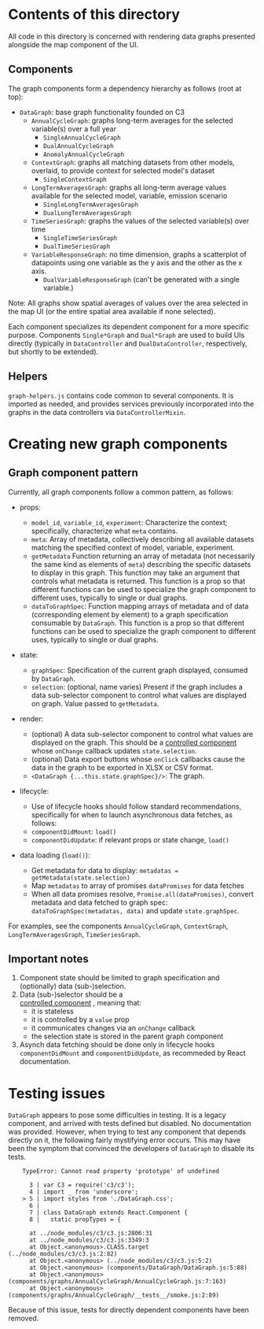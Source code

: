 # Contents of this directory
 
All code in this directory is concerned with rendering data graphs 
presented alongside the map component of the UI.

## Components

The graph components form a dependency hierarchy as follows (root at top):

- `DataGraph`: base graph functionality founded on C3
    - `AnnualCycleGraph`: graphs long-term averages for the
    selected variable(s) over a full year
        - `SingleAnnualCycleGraph`
        - `DualAnnualCycleGraph`
        - `AnomalyAnnualCycleGraph` 
    - `ContextGraph`: graphs all matching datasets from other models, 
    overlaid, to provide context for selected model's dataset
        - `SingleContextGraph`
    - `LongTermAveragesGraph`: graphs all long-term average values available
    for the selected model, variable, emission scenario
        - `SingleLongTermAveragesGraph`
        - `DualLongTermAveragesGraph`
    - `TimeSeriesGraph`: graphs the values of the selected variable(s) over time
        - `SingleTimeSeriesGraph`
        - `DualTimeSeriesGraph`
    - `VariableResponseGraph`: no time dimension, graphs a scatterplot of
    datapoints using one variable as the y axis and the other as the x axis.
        - `DualVariableResponseGraph` (can't be generated with a single variable.)

Note: All graphs show spatial averages of values over the area selected in the
map UI (or the entire spatial area available if none selected).
        
Each component specializes its dependent component for a more specific purpose.
Components `Single*Graph` and `Dual*Graph` are used to build UIs directly
(typically in `DataController` and `DualDataController`, respectively, but 
shortly to be extended).

## Helpers

`graph-helpers.js` contains code common to several components. It is imported
as needed, and provides services previously incorporated into the graphs
in the data controllers via `DataControllerMixin`.

# Creating new graph components

## Graph component pattern

Currently, all graph components follow a common pattern, as follows:

- props:
    - `model_id`, `variable_id`, `experiment`: Characterize the context;
    specifically, characterize what `meta` contains.
    - `meta`: Array of metadata, collectively describing all available datasets 
    matching the specified context of model, variable, experiment.
    - `getMetadata` Function returning an array of metadata 
    (not necessarily the same kind as elements of `meta`) describing the 
    specific datasets to display in this graph. This function may take an 
    argument that controls what metadata is returned. 
    This function is a 
    prop so that different functions can be used to specialize the graph
    component to different uses, typically to single or dual graphs.
    - `dataToGraphSpec`: Function mapping arrays of metadata and of data
    (corresponding element by element) to a graph specification consumable
    by `DataGraph`.
    This function is a 
    prop so that different functions can be used to specialize the graph
    component to different uses, typically to single or dual graphs.
    
- state:
    - `graphSpec`: Specification of the current graph displayed, consumed
    by `DataGraph`.
    - `selection`: (optional, name varies) Present if the graph includes a 
    data sub-selector component to control what values are displayed on graph.
    Value passed to `getMetadata`.
    
- render:
    - (optional) A data sub-selector component to control what values are 
    displayed on the graph. This should be a 
    [controlled component](https://reactjs.org/docs/forms.html#controlled-components) 
    whose `onChange` callback updates `state.selection`. 
    - (optional) Data export buttons whose `onClick` callbacks cause the data 
    in the graph to be exported in XLSX or CSV format.
    - `<DataGraph {...this.state.graphSpec}/>`: The graph.
    
- lifecycle:
    - Use of lifecycle hooks should follow standard recommendations, 
    specifically for when to launch asynchronous data fetches, as follows:
    - `componentDidMount`: `load()`
    - `componentDidUpdate`: if relevant props or state change, `load()`
    
- data loading (`load()`):
    - Get metadata for data to display: `metadatas = getMetadata(state.selection)`
    - Map `metadatas` to array of promises `dataPromises` for data fetches
    - When all data promises resolve, `Promise.all(dataPromises)`,
    convert metadata and data fetched to graph spec: 
    `dataToGraphSpec(metadatas, data)` and update `state.graphSpec`.
    
For examples, see the components `AnnualCycleGraph`, `ContextGraph`, 
`LongTermAveragesGraph`, `TimeSeriesGraph`.

## Important notes

1. Component state should be limited to graph specification and (optionally)
data (sub-)selection.
1. Data (sub-)selector should be a     
[controlled component](https://reactjs.org/docs/forms.html#controlled-components) , 
meaning that:
    - it is stateless
    - it is controlled by a `value` prop
    - it communicates changes via an `onChange` callback
    - the selection state is stored in the parent graph component
1. Asynch data fetching should be done only in lifecycle hooks 
`componentDidMount` and `componentDidUpdate`, as recommeded by 
React documentation.

# Testing issues

`DataGraph` appears to pose some difficulties in testing.
It is a legacy component, and arrived with tests defined but disabled.
No documentation was provided. However, when trying to test any component that
depends directly on it, the following fairly mystifying error occurs. 
This may have been the symptom that convinced the developers of `DataGraph` 
to disable its tests.

```
    TypeError: Cannot read property 'prototype' of undefined

      3 | var C3 = require('c3/c3');
      4 | import _ from 'underscore';
    > 5 | import styles from './DataGraph.css';
      6 | 
      7 | class DataGraph extends React.Component {
      8 |   static propTypes = {
      
      at ../node_modules/c3/c3.js:2806:31
      at ../node_modules/c3/c3.js:3349:3
      at Object.<anonymous>.CLASS.target (../node_modules/c3/c3.js:2:82)
      at Object.<anonymous> (../node_modules/c3/c3.js:5:2)
      at Object.<anonymous> (components/DataGraph/DataGraph.js:5:88)
      at Object.<anonymous> (components/graphs/AnnualCycleGraph/AnnualCycleGraph.js:7:163)
      at Object.<anonymous> (components/graphs/AnnualCycleGraph/__tests__/smoke.js:2:89)
```

Because of this issue, tests for directly dependent components have been removed.